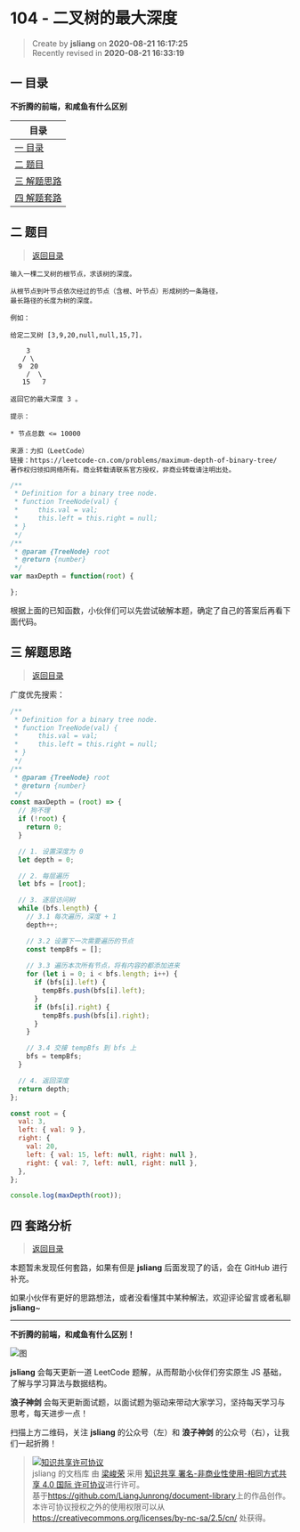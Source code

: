 104 - 二叉树的最大深度
===

> Create by **jsliang** on **2020-08-21 16:17:25**  
> Recently revised in **2020-08-21 16:33:19**

## <a name="chapter-one" id="chapter-one"></a>一 目录

**不折腾的前端，和咸鱼有什么区别**

| 目录 |
| --- |
| [一 目录](#chapter-one) |
| <a name="catalog-chapter-two" id="catalog-chapter-two"></a>[二 题目](#chapter-two) |
| <a name="catalog-chapter-three" id="catalog-chapter-three"></a>[三 解题思路](#chapter-three) |
| <a name="catalog-chapter-four" id="catalog-chapter-four"></a>[四 解题套路](#chapter-four) |

## <a name="chapter-two" id="chapter-two"></a>二 题目

> [返回目录](#chapter-one)

```
输入一棵二叉树的根节点，求该树的深度。

从根节点到叶节点依次经过的节点（含根、叶节点）形成树的一条路径，
最长路径的长度为树的深度。

例如：

给定二叉树 [3,9,20,null,null,15,7]，

    3
   / \
  9  20
    /  \
   15   7

返回它的最大深度 3 。

提示：

* 节点总数 <= 10000

来源：力扣（LeetCode）
链接：https://leetcode-cn.com/problems/maximum-depth-of-binary-tree/
著作权归领扣网络所有。商业转载请联系官方授权，非商业转载请注明出处。
```

```js
/**
 * Definition for a binary tree node.
 * function TreeNode(val) {
 *     this.val = val;
 *     this.left = this.right = null;
 * }
 */
/**
 * @param {TreeNode} root
 * @return {number}
 */
var maxDepth = function(root) {

};
```

根据上面的已知函数，小伙伴们可以先尝试破解本题，确定了自己的答案后再看下面代码。

## <a name="chapter-three" id="chapter-three"></a>三 解题思路

> [返回目录](#chapter-one)

广度优先搜索：

```js
/**
 * Definition for a binary tree node.
 * function TreeNode(val) {
 *     this.val = val;
 *     this.left = this.right = null;
 * }
 */
/**
 * @param {TreeNode} root
 * @return {number}
 */
const maxDepth = (root) => {
  // 狗不理
  if (!root) {
    return 0;
  }

  // 1. 设置深度为 0
  let depth = 0;

  // 2. 每层遍历
  let bfs = [root];

  // 3. 逐层访问树
  while (bfs.length) {
    // 3.1 每次遍历，深度 + 1
    depth++;

    // 3.2 设置下一次需要遍历的节点
    const tempBfs = [];
    
    // 3.3 遍历本次所有节点，将有内容的都添加进来
    for (let i = 0; i < bfs.length; i++) {
      if (bfs[i].left) {
        tempBfs.push(bfs[i].left);
      }
      if (bfs[i].right) {
        tempBfs.push(bfs[i].right);
      }
    }

    // 3.4 交接 tempBfs 到 bfs 上
    bfs = tempBfs;
  }

  // 4. 返回深度
  return depth;
};

const root = {
  val: 3,
  left: { val: 9 },
  right: {
    val: 20,
    left: { val: 15, left: null, right: null },
    right: { val: 7, left: null, right: null },
  },
};

console.log(maxDepth(root));
```

## <a name="chapter-four" id="chapter-four"></a>四 套路分析

> [返回目录](#chapter-one)

本题暂未发现任何套路，如果有但是 **jsliang** 后面发现了的话，会在 GitHub 进行补充。

如果小伙伴有更好的思路想法，或者没看懂其中某种解法，欢迎评论留言或者私聊 **jsliang**~

---

**不折腾的前端，和咸鱼有什么区别！**

![图](https://github.com/LiangJunrong/document-library/blob/master/public-repertory/img/z-index-small.png?raw=true)

**jsliang** 会每天更新一道 LeetCode 题解，从而帮助小伙伴们夯实原生 JS 基础，了解与学习算法与数据结构。

**浪子神剑** 会每天更新面试题，以面试题为驱动来带动大家学习，坚持每天学习与思考，每天进步一点！

扫描上方二维码，关注 **jsliang** 的公众号（左）和 **浪子神剑** 的公众号（右），让我们一起折腾！

> <a rel="license" href="http://creativecommons.org/licenses/by-nc-sa/4.0/"><img alt="知识共享许可协议" style="border-width:0" src="https://i.creativecommons.org/l/by-nc-sa/4.0/88x31.png" /></a><br /><span xmlns:dct="http://purl.org/dc/terms/" property="dct:title">jsliang 的文档库</span> 由 <a xmlns:cc="http://creativecommons.org/ns#" href="https://github.com/LiangJunrong/document-library" property="cc:attributionName" rel="cc:attributionURL">梁峻荣</a> 采用 <a rel="license" href="http://creativecommons.org/licenses/by-nc-sa/4.0/">知识共享 署名-非商业性使用-相同方式共享 4.0 国际 许可协议</a>进行许可。<br />基于<a xmlns:dct="http://purl.org/dc/terms/" href="https://github.com/LiangJunrong/document-library" rel="dct:source">https://github.com/LiangJunrong/document-library</a>上的作品创作。<br />本许可协议授权之外的使用权限可以从 <a xmlns:cc="http://creativecommons.org/ns#" href="https://creativecommons.org/licenses/by-nc-sa/2.5/cn/" rel="cc:morePermissions">https://creativecommons.org/licenses/by-nc-sa/2.5/cn/</a> 处获得。